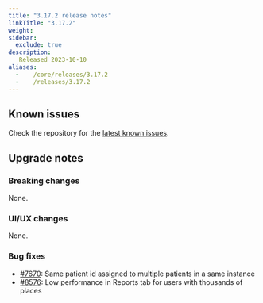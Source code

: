 ```yaml
---
title: "3.17.2 release notes"
linkTitle: "3.17.2"
weight:
sidebar:
  exclude: true
description:
   Released 2023-10-10
aliases:
  -    /core/releases/3.17.2
  -    /releases/3.17.2
---
```


## Known issues

Check the repository for the [latest known issues](https://github.com/medic/cht-core/issues?q=is%3Aissue+label%3A%22Affects%3A+3.17.2%22).

## Upgrade notes

### Breaking changes

None.

### UI/UX changes

None.

### Bug fixes

- [#7670](https://github.com/medic/cht-core/issues/7670): Same patient id assigned to multiple patients in a same instance
- [#8576](https://github.com/medic/cht-core/issues/8576): Low performance in Reports tab for users with thousands of places
